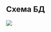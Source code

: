 
<h2> Схема БД </h2>

![](https://github.com/Klementor/java-filmorate/blob/main/src/main/resources/drawSQL-export-2022-10-27_13_28.png?raw=true)
